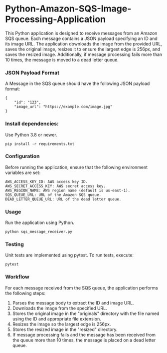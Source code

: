 # Python-Amazon-SQS-Image-Processing-Application

This Python application is designed to receive messages from an Amazon SQS queue.
Each message contains a JSON payload specifying an ID and its image URL. 
The application downloads the image from the provided URL, saves the original image, resizes it to ensure the largest edge is 256px, and saves the resized image. 
Additionally, if message processing fails more than 10 times, the message is moved to a dead letter queue.

### JSON Payload Format

A Message in the SQS queue should have the following JSON payload format:

```
{
    "id": "123",
    "image_url": "https://example.com/image.jpg"
}
```

### Install dependencies:
Use Python 3.8 or newer.

``` pip install -r requirements.txt ```

### Configuration
Before running the application, ensure that the following environment variables are set:

```
AWS_ACCESS_KEY_ID: AWS access key ID.
AWS_SECRET_ACCESS_KEY: AWS secret access key.
AWS_REGION_NAME: AWS region name (default is us-east-1).
SQS_QUEUE_URL: URL of the Amazon SQS queue.
DEAD_LETTER_QUEUE_URL: URL of the dead letter queue.
```

### Usage

Run the application using Python.

``` 
python sqs_message_receiver.py 
```

### Testing

Unit tests are implemented using pytest. To run tests, execute:

``` 
pytest 
```

### Workflow
For each message received from the SQS queue, the application performs the following steps:

1. Parses the message body to extract the ID and image URL.
2. Downloads the image from the specified URL.
3. Stores the original image in the "originals" directory with the file named using the ID and appropriate file extension.
4. Resizes the image so the largest edge is 256px.
5. Stores the resized image in the "resized" directory.
6. If message processing fails and the message has been received from the queue more than 10 times, the message is placed on a dead letter queue.



